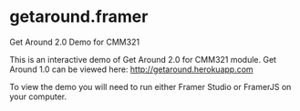 # getaround.framer
Get Around 2.0 Demo for CMM321

This is an interactive demo of Get Around 2.0 for CMM321 module.
Get Around 1.0 can be viewed here: http://getaround.herokuapp.com

To view the demo you will need to run either Framer Studio or FramerJS on your computer.
